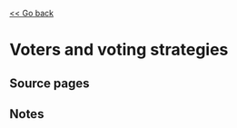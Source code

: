 [<< Go back](https://artoasmith.github.io/sf-preps/)

# Voters and voting strategies

## Source pages

## Notes

